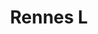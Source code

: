 ---
title: Rennes L
date: 
draft: false

# descripcion
description : Corazón grande

materials: Plata 925

color: Cristal

dimensions: 2,8cm (largo)

code: 01-10-0064

type: "Aros"

categories: []

price: $5.470,00

price_eftvo: $4.650,00

# Images
# first image will be shown in the product page
images:
  # - image: "images/path_to_image"
  # La ubicacion de las imagenes es imagenes/Aros/Aros.Cristal Swarovski/01-10-0064-rennes-l
  - image: "./images/aros/cristal_swarovski/01-10-0064-corazon-grande_a.JPG"
  - image: "./images/aros/cristal_swarovski/01-10-0064-corazon-grande_b.JPG"
---